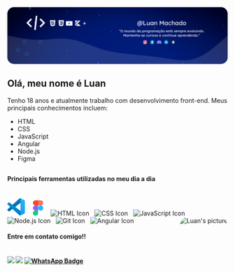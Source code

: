 <div>
    <a href="https://luanmachadoyt.github.io/Luan-Machado" target="_blank">
    <img style="border-radius: 15px" src="https://github.com/machadoluan/machadoluan/blob/main/Banner.png?raw=true" alt="minha foto" />
    </a>
</div>

<h2>Olá, meu nome é Luan</h2>
<p>Tenho 18 anos e atualmente trabalho com desenvolvimento front-end. Meus principais conhecimentos incluem:</p>
<ul>
  <li>HTML</li>
  <li>CSS</li>
  <li>JavaScript</li>
  <li>Angular</li>
  <li>Node.js</li>
  <li>Figma</li>
</ul>

##

<h4> Principais ferramentas utilizadas no meu dia a dia</h4>
<div style="display: inline_block"><br>
  <a href=""><img style="width: 40px; margin-right: 8px;" src="https://raw.githubusercontent.com/devicons/devicon/master/icons/vscode/vscode-original.svg" alt="VS Code Icon" /></a>
  <img style="width: 35px; margin-right: 8px;" src="https://raw.githubusercontent.com/devicons/devicon/master/icons/figma/figma-original.svg" alt="Figma Icon" />
  <img style="width: 35px; margin-right: 8px;" src="https://img.icons8.com/?size=48&id=63785&format=png" alt="HTML Icon" />
  <img style="width: 35px; margin-right: 8px;" src="https://cdn-icons-png.flaticon.com/128/732/732190.png" alt="CSS Icon" />
  <img style="width: 35px; margin-right: 8px;" src="https://cdn-icons-png.flaticon.com/128/5968/5968292.png" alt="JavaScript Icon" />
  <img style="width: 35px; margin-right: 8px;" src="https://cdn-icons-png.flaticon.com/128/5968/5968322.png" alt="Node.js Icon" />
  <img style="width: 35px; margin-right: 8px;" src="https://cdn-icons-png.flaticon.com/128/1051/1051277.png" alt="Git Icon" />
  <img style="width: 35px; margin-right: 8px;" src="https://img.icons8.com/?size=256&id=l9a5tcSnBwcf&format=png" alt="Angular Icon" />
  <img align="right" alt="Luan's picture" height="150" style="border-radius:15%;" src="https://avatars.githubusercontent.com/u/94332377?v=4">
</div>

<h4> Entre em contato comigo!!<h4></br>
      
      
<div> 
  <a href = "mailto:machado.luandealmeida@gmail.com"><img src="https://img.shields.io/badge/-Gmail-%23333?style=for-the-badge&logo=gmail&logoColor=white" target="_blank"></a>
  <a href="https://www.linkedin.com/in/luan-de-almeida-machado-9789721b3/" target="_blank"><img src="https://img.shields.io/badge/-LinkedIn-%230077B5?style=for-the-badge&logo=linkedin&logoColor=white" target="_blank"></a> 
  <a href="https://wa.me/seunumerodetelefone" target="_blank">
  <img src="https://img.shields.io/badge/-Whatsapp-%FFFFFF?style=for-the-badge&logo=whatsapp&logoColor=white" alt="WhatsApp Badge" />
</a>
  
</div>
